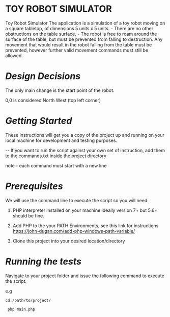 **TOY ROBOT SIMULATOR**
=====================

Toy Robot Simulator
The application is a simulation of a toy robot moving on a square tabletop, of dimensions 5 units x 5 units. - There are no other obstructions on the table surface. - The robot is free to roam around the surface of the table, but must be prevented from falling to destruction. Any movement that would result in the robot falling from the table must be prevented, however further valid movement commands must still be allowed.



***Design Decisions***
=======================

The only main change is the start point of the robot. 

0,0 is considered North West (top left corner)





***Getting Started***
=====================
These instructions will get you a copy of the project up and running on your local machine for development and testing purposes.

-- If you want to run the script against your own set of instruction, add them to the commands.txt inside the project directory

 note - each command must start with a new line

***Prerequisites***
======================

We will use the command line to execute the script so you will need:

1) PHP interpreter installed on your machine ideally version 7+ but 5.6+ should be fine. 
 
2) Add PHP to the your PATH Environments, see this link for instructions https://john-dugan.com/add-php-windows-path-variable/

2) Clone this project into your desired location/directory


***Running the tests***
======================

Navigate to your project folder and issue the following command to execute the script.

e.g 

`cd /path/to/project/`

` php main.php` 
